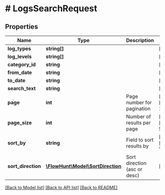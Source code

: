 # # LogsSearchRequest

## Properties

Name | Type | Description | Notes
------------ | ------------- | ------------- | -------------
**log_types** | **string[]** |  | [optional]
**log_levels** | **string[]** |  | [optional]
**category_id** | **string** |  | [optional]
**from_date** | **string** |  | [optional]
**to_date** | **string** |  | [optional]
**search_text** | **string** |  | [optional]
**page** | **int** | Page number for pagination | [optional] [default to 1]
**page_size** | **int** | Number of results per page | [optional] [default to 50]
**sort_by** | **string** | Field to sort results by | [optional] [default to 'created_at']
**sort_direction** | [**\FlowHunt\Model\SortDirection**](SortDirection.md) | Sort direction (asc or desc) | [optional]

[[Back to Model list]](../../README.md#models) [[Back to API list]](../../README.md#endpoints) [[Back to README]](../../README.md)
